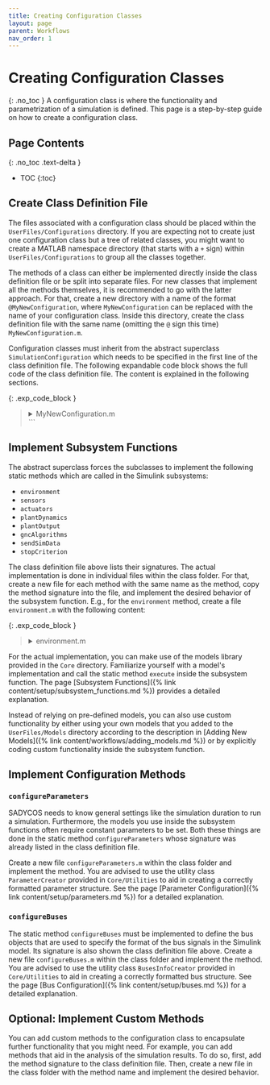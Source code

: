 ```yaml
---
title: Creating Configuration Classes
layout: page
parent: Workflows
nav_order: 1
---
```


# Creating Configuration Classes
{: .no_toc }
A configuration class is where the functionality and parametrization of a simulation is defined.
This page is a step-by-step guide on how to create a configuration class.

## Page Contents
{: .no_toc .text-delta }
- TOC
{:toc}

## Create Class Definition File
The files associated with a configuration class should be placed within the `UserFiles/Configurations` directory.
If you are expecting not to create just one configuration class but a tree of related classes, you might want to create a MATLAB namespace directory (that starts with a `+` sign) within `UserFiles/Configurations` to group all the classes together.

The methods of a class can either be implemented directly inside the class definition file or be split into separate files.
For new classes that implement all the methods themselves, it is recommended to go with the latter approach.
For that, create a new directory with a name of the format `@MyNewConfiguration`, where `MyNewConfiguration` can be replaced with the name of your configuration class.
Inside this directory, create the class definition file with the same name (omitting the `@` sign this time) `MyNewConfiguration.m`.

Configuration classes must inherit from the abstract superclass `SimulationConfiguration` which needs to be specified in the first line of the class definition file.
The following expandable code block shows the full code of the class definition file.
The content is explained in the following sections.

{: .exp_code_block }
> <details closed markdown="block">
> <summary>MyNewConfiguration.m</summary>
> ```matlab
> classdef MyNewConfiguration < SimulationConfiguration
> 
>     methods (Static)
> 
>         Parameters = configureParameters(obj)
> 
>         BusesInfo = configureBuses(Parameters)
> 
>         [EnvironmentConditions, ...
>             LogEnvironment, ...
>             EnvironmentStatesDerivatives] ...
>             = environment(EnvironmentConditions, ...
>                             LogEnvironment, ...
>                             EnvironmentStatesDerivatives, ...
>                             PlantOutputs, ...
>                             simulation_time__s, ...
>                             EnvironmentStates, ...
>                             ParametersEnvironment)
>         
>         [SensorsOutputs, ...
>             LogSensors, ...
>             StatesUpdateInput] ...
>             = sensors(SensorsOutputs, ...
>                         LogSensors, ...
>                         EnvironmentConditions, ...
>                         PlantOutputs, ...
>                         PlantFeedthrough, ...
>                         SensorsStates, ...
>                         ParametersSatellite)
> 
>         [ActuatorsOutputs,...
>             LogActuators, ...
>             StatesUpdateInput] ...
>             = actuators(ActuatorsOutputs, ...
>                         LogActuators, ...
>                         EnvironmentConditions, ...
>                         DynamicsOutputs, ...
>                         ActuatorsCommands, ...
>                         ActuatorsStates, ...
>                         ParametersSatellite)
>                                 
>         [PlantFeedthrough, ...
>             LogPlantDynamics, ...    
>             PlantStatesDerivatives] ...
>             = plantDynamics(PlantFeedthrough, ...
>                                 LogPlantDynamics, ...
>                                 EnvironmentConditions, ...
>                                 ActuatorsOutputs, ...
>                                 PlantStates, ...
>                                 ParametersSatellite)
> 
>         [PlantOutputs, ...
>             LogPlantOutput] ...
>             = plantOutput(PlantOutputs, ...
>                             LogPlantOutput, ...
>                             PlantStates, ...
>                             ParametersSatellite)
> 
>         [ActuatorsCommands, ...
>             LogGncAlgorithms, ...
>             StatesUpdateInput] ...
>             = gncAlgorithms(ActuatorsCommands, ...
>                             LogGncAlgorithms, ...
>                             SensorsOutputs, ...
>                             GncAlgorithmsStates, ...
>                             ParametersGncAlgorithms)
> 
>         [udp_data_vector, LogSendSimData] ...
>             = sendSimData(LogSendSimData, ...
>                             simulation_time__s, ...
>                             LogEnvironment, ...
>                             LogSensors, ...
>                             LogActuators, ...
>                             LogPlantDynamics, ...
>                             LogPlantOutput,...
>                             LogGncAlgorithms, ...
>                             Parameters)
> 
>         [stop_criterion, LogStopCriterion] ...
>             = stopCriterion(LogStopCriterion, ...
>                             simulation_time__s, ...
>                             LogEnvironment, ...
>                             LogSensors, ...
>                             LogActuators, ...
>                             LogPlantDynamics, ...
>                             LogPlantOutput,...
>                             LogGncAlgorithms, ...
>                             Parameters)
> 
>     end
> 
> end
> </details>
> ```

## Implement Subsystem Functions
The abstract superclass forces the subclasses to implement the following static methods which are called in the Simulink subsystems:
- `environment`
- `sensors`
- `actuators`
- `plantDynamics`
- `plantOutput`
- `gncAlgorithms`
- `sendSimData`
- `stopCriterion`

The class definition file above lists their signatures.
The actual implementation is done in individual files within the class folder.
For that, create a new file for each method with the same name as the method, copy the method signature into the file, and implement the desired behavior of the subsystem function.
E.g., for the `environment` method, create a file `environment.m` with the following content:

{: .exp_code_block }
> <details closed markdown="block">
> <summary>environment.m</summary>
> ```matlab
> function [EnvironmentConditions, ...
>             LogEnvironment, ...
>             EnvironmentStatesDerivatives] ...
>             = environment(EnvironmentConditions, ...
>                             LogEnvironment, ...
>                             EnvironmentStatesDerivatives, ...
>                             PlantOutputs, ...
>                             simulation_time__s, ...
>                             EnvironmentStates, ...
>                             ParametersEnvironment)
> 
> % Actual Implementation of Subsystem Function Behavior
> 
> end
> ```
> </details>

For the actual implementation, you can make use of the models library provided in the `Core` directory.
Familiarize yourself with a model's implementation and call the static method `execute` inside the subsystem function.
The page [Subsystem Functions]({% link content/setup/subsystem_functions.md %}) provides a detailed explanation.

Instead of relying on pre-defined models, you can also use custom functionality by either using your own models that you added to the `UserFiles/Models` directory according to the description in [Adding New Models]({% link content/workflows/adding_models.md %}) or by explicitly coding custom functionality inside the subsystem function.

## Implement Configuration Methods
### `configureParameters`
SADYCOS needs to know general settings like the simulation duration to run a simulation.
Furthermore, the models you use inside the subsystem functions often require constant parameters to be set.
Both these things are done in the static method `configureParameters` whose signature was already listed in the class definition file.

Create a new file `configureParameters.m` within the class folder and implement the method.
You are advised to use the utility class `ParameterCreator` provided in `Core/Utilities` to aid in creating a correctly formatted parameter structure.
See the page [Parameter Configuration]({% link content/setup/parameters.md %}) for a detailed explanation.

### `configureBuses`
The static method `configureBuses` must be implemented to define the bus objects that are used to specify the format of the bus signals in the Simulink model.
Its signature is also shown the class definition file above.
Create a new file `configureBuses.m` within the class folder and implement the method.
You are advised to use the utility class `BusesInfoCreator` provided in `Core/Utilities` to aid in creating a correctly formatted bus structure.
See the page [Bus Configuration]({% link content/setup/buses.md %}) for a detailed explanation.

## Optional: Implement Custom Methods
You can add custom methods to the configuration class to encapsulate further functionality that you might need.
For example, you can add methods that aid in the analysis of the simulation results.
To do so, first, add the method signature to the class definition file.
Then, create a new file in the class folder with the method name and implement the desired behavior. 